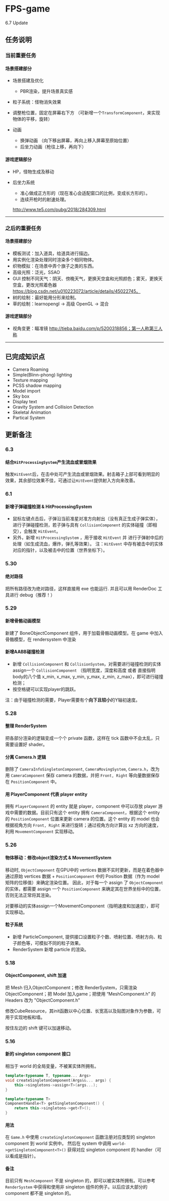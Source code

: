 # FPS-game

6.7 Update

## 任务说明

### 当前重要任务

#### 场景搭建部分

* 场景搭建及优化
    * PBR渲染，提升场景真实感

* 粒子系统：怪物消失效果

* 调整枪位置，固定在屏幕右下方 （可新增一个`TransformComponent`，来实现物体的平移，旋转）

* 动画
    * 换弹动画 （向下移出屏幕，再向上移入屏幕至原始位置）
    * 后坐力动画（枪往上移，再向下）

#### 游戏逻辑部分

* HP，怪物生成及移动

* 后坐力系统
    * 准心做成正方形的（现在准心会适配窗口的比例，变成长方形的）。
    * 连续开枪时的射速处理。

    http://www.te5.com/pubg/2018/284309.html

---

### 之后的重要任务

#### 场景搭建部分

* 模板测试：加入道具，给道具进行描边。
* 用实例化渲染处理同时渲染多个相同物体。
* 织物模拟：在场景中弄个旗子之类的东西。
* 高级光照：泛光，SSAO
* GUI 控制不同天气：阴天、傍晚天气，更换天空盒和光照颜色；雾天，更换天空盒，更改光照着色器 https://blog.csdn.net/u010223072/article/details/45022745。
* 树的绘制：最好能用分形来绘制。
* 草的绘制：learnopengl -> 高级 OpenGL -> 混合



#### 游戏逻辑部分

* 视角变更：瞄准镜 http://tieba.baidu.com/p/5200318856；第一人称第三人称

---

## 已完成知识点
* Camera Roaming
* Simple(Blinn-phong) lighting
* Texture mapping
* PCSS shadow mapping
* Model import
* Sky box
* Display text
* Gravity System and Collision Detection
* Skeletal Animation
* Partical System

## 更新备注

### 6.3
#### 结合`HitProcessingSystem`产生流血或冒烟效果
触发`HitEvent`后，在击中处可产生流血或冒烟效果。射击箱子上部可看到明显的效果，其余部位效果不佳，可通过让`HitEvent`提供射入方向来改善。

### 6.1
#### 新增子弹碰撞检测  & HitProcessingSystem
- 鼠标左键点击后，子弹沿当前准星对准方向射出（没有真正生成子弹实体），进行子弹碰撞检测，若子弹与具有 `CollisionComponent` 的实体碰撞（即相交），会触发 `HitEvent`。
- 另外，新增 `HitProcessingSystem` ，用于接收 `HitEvent` 并 进行子弹射中后的处理（如生成流血，爆炸，弹孔等效果）。
注：`HitEvent` 中存有被击中的实体对应的指针，以及被击中的位置（世界坐标下）。

### 5.30
#### 绝对路径
把所有路径改为绝对路径，这样直接用 exe 也能运行. 并且可以用 RenderDoc 工具进行 debug（推荐！）

### 5.29
#### 新增骨骼动画模型
新建了 BoneObjectComponent 组件，用于加载骨骼动画模型。在 game 中加入骨骼模型，在 rendersystem 中渲染

#### 新增AABB碰撞检测

- 新增 `CollisionComponent` 和 `CollisionSystem`，对需要进行碰撞检测的实体assign一个 `CollisionComponent` （指明宽度，深度和高度 或者 直接指明body的八个值 x_min, x_max, y_min, y_max, z_min, z_max），即可进行碰撞检测；
- 按空格键可以实现player的跳跃。

注：由于碰撞检测的需要，Player需要有个**向下且较小**的Y轴初速度。

### 5.28

#### 整理 RenderSystem

把各部分渲染的逻辑变成一个个 private 函数，这样在 tick 函数中不会太乱，只需要设置好 shader。

#### 分离 Camera.h 逻辑

删除了 `CameraInfoSingletonComponent`, `CameraMovingSystem`, `Camera.h`，改为用 `CameraComponent` 保存 camera 的数据，并把 `Front, Right` 等向量数据保存在 `PositionComponent` 中。

#### 用 PlayerComponent 代表 player entity

拥有 `PlayerComponent` 的 entity 就是 player，component 中可以存放 player 游戏中需要的数据。目前只有这个 entity 拥有 `CameraComponent`，根据这个 entity 的 `PositionComponent` 位置来更新 camera 的位置。这个 entity 的 model 也会根据视角方向 `Front, Right` 来进行旋转；通过视角方向计算出 xz 方向的速度，利用 `MovementComponent` 实现移动。

### 5.26 

#### 物体移动：修改object渲染方式 & MovementSystem

移动时, `ObjectComponent` 在GPU中的 vertices 数据不实时更新，而是在着色器中通过原始 vertices 数据 + `PositionComponent` 中的 Position 数据（作为 model 矩阵的位移值）来确定渲染位置。
因此，对于每一个 assign 了 `ObjectComponent` 的实体，都需要 assign 一个 `PositionComponent` 来确定其在世界坐标中的位置，否则无法正常将其渲染。

对要移动的实体assign一个MovementComponent（指明速度和加速度），即可实现移动。

#### 粒子系统

- 新增 ParticleComponent, 提供接口设置粒子个数、喷射位置、喷射方向、粒子颜色等，可模拟不同的粒子效果。
- RenderSystem 新增 particle 的渲染。

### 5.18 

#### ObjectComponent, shift 加速

把 Mesh 归入ObjectComponent；修改 RenderSystem，只需渲染 ObjectComponent；把 Model 加入game；把使用 “MeshComponent.h” 的 Headers 改为 "ObjectComponent.h"

修改CubeResource，其init函数以中心位置、长宽高以及贴图对象作为参数，可用于实现地板和墙。

按住左边的 shift 键可以加速移动。

### 5.16 

#### 新的 singleton component 接口

相当于 world 的全局变量，不被某实体所拥有。

```c++
template<typename T, typename... Args>
void createSingletonComponent(Args&&... args) {
    this->singletons->assign<T>(args...);
}

template<typename T>
ComponentHandle<T> getSingletonComponent() {
    return this->singletons->get<T>();
}
```
#### 用法
在 `Game.h` 中使用 `createSingletonComponent` 函数注册对应类型的 singleton component 到 world 实例中。
然后在 system 中调用 `world->getSingletonComponent<T>()` 获得对应 singleton component 的 handler（可以看成是指针）。

#### 备注
目前只有 `MeshComponent` 不是 singleton 的，即可以被实体所拥有。可以参考 `RenderSystem` 中获得和使用非 singleton 组件的例子。以后应该大部分的 component 都不是 singleton 的。
